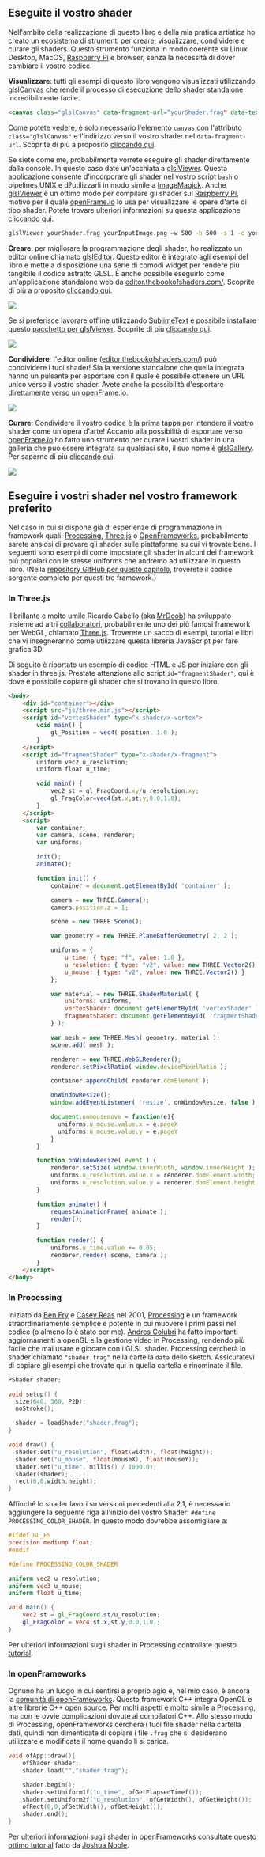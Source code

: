 ## Eseguite il vostro shader

Nell'ambito della realizzazione di questo libro e della mia pratica artistica ho creato un ecosistema di strumenti per creare, visualizzare, condividere e curare gli shaders. Questo strumento funziona in modo coerente su Linux Desktop, MacOS, [Raspberry Pi](https://www.raspberrypi.org/) e browser, senza la necessità di dover cambiare il vostro codice.

**Visualizzare**: tutti gli esempi di questo libro vengono visualizzati utilizzando [glslCanvas](https://github.com/patriciogonzalezvivo/glslCanvas) che rende il processo di esecuzione dello shader standalone incredibilmente facile.

```html
<canvas class="glslCanvas" data-fragment-url=“yourShader.frag" data-textures=“yourInputImage.png” width="500" height="500"></canvas>
```

Come potete vedere, è solo necessario l'elemento ```canvas``` con l'attributo ```class="glslCanvas"``` e l'indirizzo verso il vostro shader nel ```data-fragment-url```. Scoprite di più a proposito [cliccando qui](https://github.com/patriciogonzalezvivo/glslCanvas).

Se siete come me, probabilmente vorrete eseguire gli shader direttamente dalla console. In questo caso date un'occhiata a [glslViewer](https://github.com/patriciogonzalezvivo/glslViewer). Questa applicazione consente d'incorporare gli shader nel vostro script ```bash``` o pipelines UNIX e d?utilizzarli in modo simile a [ImageMagick](http://www.imagemagick.org/script/index.php). Anche [glslViewer](https://github.com/patriciogonzalezvivo/glslViewer) è un ottimo modo per compilare gli shader sul [Raspberry Pi](https://www.raspberrypi.org/), motivo per il quale [openFrame.io](http://openframe.io/) lo usa per visualizzare le opere d'arte di tipo shader. Potete trovare ulteriori informazioni su questa applicazione [cliccando qui](https://github.com/patriciogonzalezvivo/glslViewer).

```bash
glslViewer yourShader.frag yourInputImage.png —w 500 -h 500 -s 1 -o yourOutputImage.png
```

**Creare**: per migliorare la programmazione degli shader, ho realizzato un editor online chiamato [glslEditor](https://github.com/patriciogonzalezvivo/glslEditor). Questo editor è integrato agli esempi del libro e mette a disposizione una serie di comodi widget per rendere più tangibile il codice astratto GLSL. È anche possibile eseguirlo come un'applicazione standalone web da [editor.thebookofshaders.com/](http://editor.thebookofshaders.com/). Scoprite di più a proposito [cliccando qui](https://github.com/patriciogonzalezvivo/glslEditor).

![](glslEditor-01.gif)

Se si preferisce lavorare offline utilizzando [SublimeText](https://www.sublimetext.com/) è possibile installare questo [pacchetto per glslViewer](https://packagecontrol.io/packages/glslViewer). Scoprite di più [cliccando qui](https://github.com/patriciogonzalezvivo/sublime-glslViewer).

![](glslViewer.gif)

**Condividere**: l'editor online ([editor.thebookofshaders.com/](http://editor.thebookofshaders.com/)) può condividere i tuoi shader! Sia la versione standalone che quella integrata hanno un pulsante per esportare con il quale è possibile ottenere un URL unico verso il vostro shader. Avete anche la possibilità d'esportare direttamente verso un [openFrame.io](http://openframe.io/).

![](glslEditor-00.gif)

**Curare**: Condividere il vostro codice è la prima tappa per intendere il vostro shader come un'opera d'arte! Accanto alla possibilità di esportare verso [openFrame.io](http://openframe.io/) ho fatto uno strumento per curare i vostri shader in una galleria che può essere integrata su qualsiasi sito, il suo nome è [glslGallery](https://github.com/patriciogonzalezvivo/glslGallery). Per saperne di più [cliccando qui](https://github.com/patriciogonzalezvivo/glslGallery).

![](glslGallery.gif)

## Eseguire i vostri shader nel vostro framework preferito

Nel caso in cui si dispone già di esperienze di programmazione in framework quali: [Processing](https://processing.org/), [Three.js](http://threejs.org/) o [OpenFrameworks](http://openframeworks.cc/), probabilmente sarete ansiosi di provare gli shader sulle piattaforme su cui vi trovate bene. I seguenti sono esempi di come impostare gli shader in alcuni dei framework più popolari con le stesse uniforms che andremo ad utilizzare in questo libro. (Nella [repository GitHub per questo capitolo](https://github.com/patriciogonzalezvivo/thebookofshaders/tree/master/04), troverete il codice sorgente completo per questi tre framework.)

### In **Three.js**

Il brillante e molto umile Ricardo Cabello (aka [MrDoob](https://twitter.com/mrdoob)) ha sviluppato insieme ad altri [collaboratori](https://github.com/mrdoob/three.js/graphs/contributors), probabilmente uno dei più famosi framework per WebGL, chiamato [Three.js](http://threejs.org/). Troverete un sacco di esempi, tutorial e libri che vi insegneranno come utilizzare questa libreria JavaScript per fare grafica 3D.

Di seguito è riportato un esempio di codice HTML e JS per iniziare con gli shader in three.js. Prestate attenzione allo script ```id="fragmentShader"```, qui è dove è possibile copiare gli shader che si trovano in questo libro.

```html
<body>
    <div id="container"></div>
    <script src="js/three.min.js"></script>
    <script id="vertexShader" type="x-shader/x-vertex">
        void main() {
            gl_Position = vec4( position, 1.0 );
        }
    </script>
    <script id="fragmentShader" type="x-shader/x-fragment">
        uniform vec2 u_resolution;
        uniform float u_time;

        void main() {
            vec2 st = gl_FragCoord.xy/u_resolution.xy;
            gl_FragColor=vec4(st.x,st.y,0.0,1.0);
        }
    </script>
    <script>
        var container;
        var camera, scene, renderer;
        var uniforms;

        init();
        animate();

        function init() {
            container = document.getElementById( 'container' );

            camera = new THREE.Camera();
            camera.position.z = 1;

            scene = new THREE.Scene();

            var geometry = new THREE.PlaneBufferGeometry( 2, 2 );

            uniforms = {
                u_time: { type: "f", value: 1.0 },
                u_resolution: { type: "v2", value: new THREE.Vector2() },
                u_mouse: { type: "v2", value: new THREE.Vector2() }
            };

            var material = new THREE.ShaderMaterial( {
                uniforms: uniforms,
                vertexShader: document.getElementById( 'vertexShader' ).textContent,
                fragmentShader: document.getElementById( 'fragmentShader' ).textContent
            } );

            var mesh = new THREE.Mesh( geometry, material );
            scene.add( mesh );

            renderer = new THREE.WebGLRenderer();
            renderer.setPixelRatio( window.devicePixelRatio );

            container.appendChild( renderer.domElement );

            onWindowResize();
            window.addEventListener( 'resize', onWindowResize, false );

            document.onmousemove = function(e){
              uniforms.u_mouse.value.x = e.pageX
              uniforms.u_mouse.value.y = e.pageY
            }
        }

        function onWindowResize( event ) {
            renderer.setSize( window.innerWidth, window.innerHeight );
            uniforms.u_resolution.value.x = renderer.domElement.width;
            uniforms.u_resolution.value.y = renderer.domElement.height;
        }

        function animate() {
            requestAnimationFrame( animate );
            render();
        }

        function render() {
            uniforms.u_time.value += 0.05;
            renderer.render( scene, camera );
        }
    </script>
</body>
```

### In **Processing**

Iniziato da [Ben Fry](http://benfry.com/) e [Casey Reas](http://reas.com/) nel 2001, [Processing](https://processing.org/) è un framework straordinariamente semplice e potente in cui muovere i primi passi nel codice (o almeno lo è stato per me). [Andres Colubri](https://codeanticode.wordpress.com/) ha fatto importanti aggiornamenti a openGL e la gestione video in Processing, rendendo più facile che mai usare e giocare con i GLSL shader. Processing cercherà lo shader chiamato ```"shader.frag"``` nella cartella ```data``` dello sketch. Assicuratevi di copiare gli esempi che trovate qui in quella cartella e rinominate il file.

```cpp
PShader shader;

void setup() {
  size(640, 360, P2D);
  noStroke();

  shader = loadShader("shader.frag");
}

void draw() {
  shader.set("u_resolution", float(width), float(height));
  shader.set("u_mouse", float(mouseX), float(mouseY));
  shader.set("u_time", millis() / 1000.0);
  shader(shader);
  rect(0,0,width,height);
}
```

Affinché lo shader lavori su versioni precedenti alla 2.1, è necessario aggiungere la seguente riga all'inizio del vostro Shader: ```#define PROCESSING_COLOR_SHADER```. In questo modo dovrebbe assomigliare a:

```glsl
#ifdef GL_ES
precision mediump float;
#endif

#define PROCESSING_COLOR_SHADER

uniform vec2 u_resolution;
uniform vec3 u_mouse;
uniform float u_time;

void main() {
    vec2 st = gl_FragCoord.st/u_resolution;
    gl_FragColor = vec4(st.x,st.y,0.0,1.0);
}
```

Per ulteriori informazioni sugli shader in Processing controllate questo [tutorial](https://processing.org/tutorials/pshader/).

### In **openFrameworks**

Ognuno ha un luogo in cui sentirsi a proprio agio e, nel mio caso, è ancora la [comunità di openFrameworks](http://openframeworks.cc/). Questo framework C++ integra OpenGL e altre librerie C++ open source. Per molti aspetti è molto simile a Processing, ma con le ovvie complicazioni dovute ai compilatori C++. Allo stesso modo di Processing, openFrameworks cercherà i tuoi file shader nella cartella dati, quindi non dimenticate di copiare i file ```.frag``` che si desiderano utilizzare e modificate il nome quando li si carica.

```cpp
void ofApp::draw(){
    ofShader shader;
    shader.load("","shader.frag");

    shader.begin();
    shader.setUniform1f("u_time", ofGetElapsedTimef());
    shader.setUniform2f("u_resolution", ofGetWidth(), ofGetHeight());
    ofRect(0,0,ofGetWidth(), ofGetHeight());
    shader.end();
}
```

Per ulteriori informazioni sugli shader in openFrameworks consultate questo [ottimo tutorial](http://openframeworks.cc/ofBook/chapters/shaders.html) fatto da [Joshua Noble](http://thefactoryfactory.com/).
